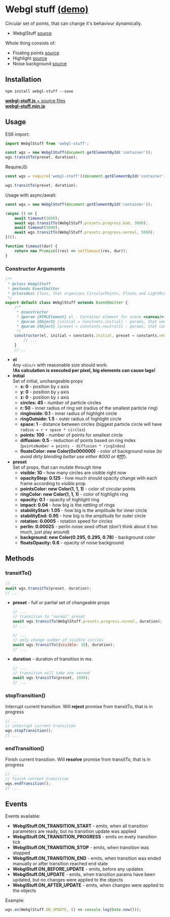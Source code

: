 # Webgl stuff  <a href="https://vchirkov.github.io/webgl-stuff/">(demo)</a>

Circular set of points, that can change it's behaviour dynamically.   

* WebglStuff [source](./src/index.js)  

Whole thing consists of:
* Floating points [source](./src/circularPoints/circularPoints.js)
* Highlight [source](./src/lightRing/lightRing.js)
* Noise background [source](./src/floats/floats.js)

## Installation
```
npm install webgl-stuff --save
```
[**webgl-stuff.js** + source files]()  
[**webgl-stuff.min.js**]()

## Usage
ES6 import:
```javascript
import WebglStuff from 'webgl-stuff';

const wgs = new WebglStuff(document.getElementById('container'));
wgs.transitTo(preset, duration);
```
RequireJS:
```javascript
const wgs = require('webgl-stuff')(document.getElementById('container'));

wgs.transitTo(preset, duration);
```
Usage with async/await:
```javascript
const wgs = new WebglStuff(document.getElementById('container'));

(async () => {
    await timeout(5000);
    await wgs.transitTo(WebglStuff.presets.progress.bad, 3000);
    await timeout(5000);
    await wgs.transitTo(WebglStuff.presets.progress.normal, 5000);
})();

function timeout(dur) {
    return new Promise((res) => setTimeout(res, dur));
}
```

### Constructor Arguments
```javascript
/**
 * @class WebglStuff
 * @extends EventEmitter
 * @classdesc Class, that organizes CircularPoints, Floats and LightRing in one system
 */
export default class WebglStuff extends EventEmitter {
    /**
     * @constructor
     * @param {HTMLElement} el - Container element for scene <canvas/>
     * @param {Object} [initial = constants.initial] - params, that won't change through time
     * @param {Object} [preset = constants.neutral1] - params, that can be changed
     */
    constructor(el, initial = constants.initial, preset = constants.neutral1) {
        // ...
    }
    //...
```

* **el**  
  Any `<div/>` with reasonable size should work.  
  **!As calculation is executed per pixel, big elements can cause lags!**
* **initial**  
  Set of initial, unchangeable props
    * **x: 0** - position by `x` axis
    * **y: 0** - position by `y` axis
    * **z: 0** - position by `z` axis
    * **circles: 45** - number of particle circles
    * **r: 50** - inner radius of ring set (radius of the smallest particle ring)
    * **ringInside: 0.1** - inner radius of highlight circle
    * **ringOutside: 1.5** - outer radius of highlight circle
    * **space: 1** - distance between circles (biggest particle circle will have `radius = r + space * circles`)
    * **points: 100** - number of points for smallest circle
    * **diffusion: 0.5** - reduction of points based on ring index (`pointsNumber = points - diffusion * ringIndex`)
    * **floatsColor: new Color(0x000000)** - color of background noise (*to avoid dirty blending better use either #000 or #fff*).
* **preset**  
  Set of props, that can mutate through time
    * **visible: 10** - how many circles are visible right now
    * **opacityStep: 0.125** - how much should opacity change with each frame according to *visible* prop
    * **pointsColor: new Color(1, 1, 1)** - color of circular points
    * **ringColor: new Color(1, 1, 1)** - color of highlight ring
    * **opacity: 0.1** - opacity of highlight ring
    * **impact: 0.04** - how big is the *rattling* of rings
    * **stabilityStart: 1.05** - how big is the amplitude for inner circle
    * **stabilityEnd: 0.95** - how big is the amplitude for outer circle
    * **rotation: 0.0005** - rotation speed for circles 
    * **perlin: 0.00025** - perlin noise seed offset (don't think about it too much, just play around)
    * **background: new Color(0.295, 0.295, 0.78)** - background color
    * **floatsOpacity: 0.6** - opacity of noise background

## Methods
### transitTo()
```javascript
// ...
await wgs.transitTo(preset, duration);
// ...
```
* **preset** - full or partial set of changeable props
  ```javascript
  // ...
  // transition to "normal" preset
  await wgs.transitTo(WebglStuff.presets.progress.normal, duration);
  // ...
  ```
  ```javascript
  // ...
  // only change number of visible circles
  await wgs.transitTo({visible: 10}, duration);
  // ...
  ```
* **duration** - duration of transition in ms.
  ```javascript
  // ...
  // transition will take one second
  await wgs.transitTo(preset, 1000);
  // ...
  ```
### stopTransition()
Interrupt current transition.
Will **reject** promise from transitTo, that is in progress 
```javascript
// ...
// interrupt current transition
wgs.stopTransition();
// ...
```
### endTransition()
Finish current transition.
Will **resolve** promise from transitTo, that is in progress 
```javascript
// ...
// finish current transition
wgs.endTransition();
// ...
```
## Events
Events available:
* **WebglStuff.ON_TRANSITION_START** - emits, when all transition parameters are ready, but no transition update was applied
* **WebglStuff.ON_TRANSITION_PROGRESS** - emits on evety transition tick
* **WebglStuff.ON_TRANSITION_STOP** - emits, when transition was stopped
* **WebglStuff.ON_TRANSITION_END** - emits, when transition was ended manually or after transition reached end state
* **WebglStuff.ON_BEFORE_UPDATE** - emits, before any updates
* **WebglStuff.ON_UPDATE** - emits, when transition params have been updated, but no changes were applied to the objects
* **WebglStuff.ON_AFTER_UPDATE** - emits, when changes were applied to the objects

Example:
```javascript
wgs.on(WebglStuff.ON_UPDATE, () => console.log(Date.now()));
```